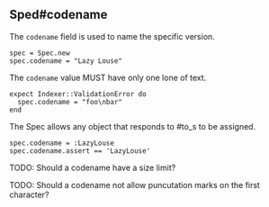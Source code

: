 ## Sped#codename

The `codename` field is used to name the specific version.

    spec = Spec.new
    spec.codename = "Lazy Louse"

The `codename` value MUST have only one lone of text.

    expect Indexer::ValidationError do
      spec.codename = "foo\nbar"
    end

The Spec allows any object that responds to #to_s to be assigned.

    spec.codename = :LazyLouse
    spec.codename.assert == 'LazyLouse'

TODO: Should a codename have a size limit?

TODO: Should a codename not allow puncutation marks on the first character?

